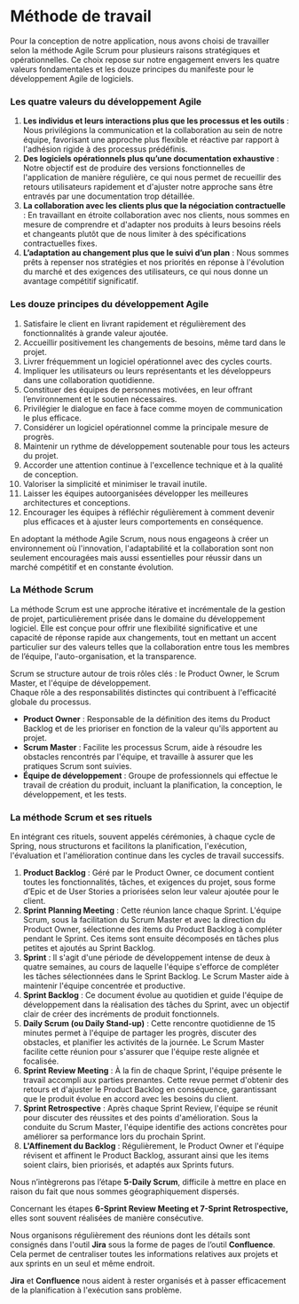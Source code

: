 # Méthode de travail

Pour la conception de notre application, nous avons choisi de travailler selon la méthode Agile Scrum pour plusieurs raisons stratégiques et opérationnelles. Ce choix repose sur notre engagement envers les quatre valeurs fondamentales et les douze principes du manifeste pour le développement Agile de logiciels.

### **Les quatre valeurs du développement Agile**

1. **Les individus et leurs interactions plus que les processus et les outils** : Nous privilégions la communication et la collaboration au sein de notre équipe, favorisant une approche plus flexible et réactive par rapport à l'adhésion rigide à des processus prédéfinis.
2. **Des logiciels opérationnels plus qu’une documentation exhaustive** : Notre objectif est de produire des versions fonctionnelles de l'application de manière régulière, ce qui nous permet de recueillir des retours utilisateurs rapidement et d'ajuster notre approche sans être entravés par une documentation trop détaillée.
3. **La collaboration avec les clients plus que la négociation contractuelle** : En travaillant en étroite collaboration avec nos clients, nous sommes en mesure de comprendre et d'adapter nos produits à leurs besoins réels et changeants plutôt que de nous limiter à des spécifications contractuelles fixes.
4. **L’adaptation au changement plus que le suivi d’un plan** : Nous sommes prêts à repenser nos stratégies et nos priorités en réponse à l'évolution du marché et des exigences des utilisateurs, ce qui nous donne un avantage compétitif significatif.

### **Les douze principes du développement Agile**

1. Satisfaire le client en livrant rapidement et régulièrement des fonctionnalités à grande valeur ajoutée.
2. Accueillir positivement les changements de besoins, même tard dans le projet.
3. Livrer fréquemment un logiciel opérationnel avec des cycles courts.
4. Impliquer les utilisateurs ou leurs représentants et les développeurs dans une collaboration quotidienne.
5. Constituer des équipes de personnes motivées, en leur offrant l’environnement et le soutien nécessaires.
6. Privilégier le dialogue en face à face comme moyen de communication le plus efficace.
7. Considérer un logiciel opérationnel comme la principale mesure de progrès.
8. Maintenir un rythme de développement soutenable pour tous les acteurs du projet.
9. Accorder une attention continue à l'excellence technique et à la qualité de conception.
10. Valoriser la simplicité et minimiser le travail inutile.
11. Laisser les équipes autoorganisées développer les meilleures architectures et conceptions.
12. Encourager les équipes à réfléchir régulièrement à comment devenir plus efficaces et à ajuster leurs comportements en conséquence.

En adoptant la méthode Agile Scrum, nous nous engageons à créer un environnement où l'innovation, l'adaptabilité et la collaboration sont non seulement encouragées mais aussi essentielles pour réussir dans un marché compétitif et en constante évolution.

### **La Méthode Scrum**

La méthode Scrum est une approche itérative et incrémentale de la gestion de projet, particulièrement prisée dans le domaine du développement logiciel. Elle est conçue pour offrir une flexibilité significative et une capacité de réponse rapide aux changements, tout en mettant un accent particulier sur des valeurs telles que la collaboration entre tous les membres de l’équipe, l'auto-organisation, et la transparence.

Scrum se structure autour de trois rôles clés : le Product Owner, le Scrum Master, et l'équipe de développement.  
Chaque rôle a des responsabilités distinctes qui contribuent à l'efficacité globale du processus.

- **Product Owner** : Responsable de la définition des items du Product Backlog et de les prioriser en fonction de la valeur qu'ils apportent au projet.
- **Scrum Master** : Facilite les processus Scrum, aide à résoudre les obstacles rencontrés par l'équipe, et travaille à assurer que les pratiques Scrum sont suivies.
- **Équipe de développement** : Groupe de professionnels qui effectue le travail de création du produit, incluant la planification, la conception, le développement, et les tests.

### **La méthode Scrum et ses rituels**

En intégrant ces rituels, souvent appelés cérémonies, à chaque cycle de Spring, nous structurons et facilitons la planification, l'exécution, l'évaluation et l'amélioration continue dans les cycles de travail successifs.

1. **Product Backlog** : Géré par le Product Owner, ce document contient toutes les fonctionnalités, tâches, et exigences du projet, sous forme d’Epic et de User Stories a priorisées selon leur valeur ajoutée pour le client.
2. **Sprint Planning Meeting** : Cette réunion lance chaque Sprint. L'équipe Scrum, sous la facilitation du Scrum Master et avec la direction du Product Owner, sélectionne des items du Product Backlog à compléter pendant le Sprint. Ces items sont ensuite décomposés en tâches plus petites et ajoutés au Sprint Backlog.
3. **Sprint** : Il s'agit d'une période de développement intense de deux à quatre semaines, au cours de laquelle l'équipe s'efforce de compléter les tâches sélectionnées dans le Sprint Backlog. Le Scrum Master aide à maintenir l'équipe concentrée et productive.
4. **Sprint Backlog** : Ce document évolue au quotidien et guide l'équipe de développement dans la réalisation des tâches du Sprint, avec un objectif clair de créer des incréments de produit fonctionnels.
5. **Daily Scrum (ou Daily Stand-up)** : Cette rencontre quotidienne de 15 minutes permet à l'équipe de partager les progrès, discuter des obstacles, et planifier les activités de la journée. Le Scrum Master facilite cette réunion pour s'assurer que l'équipe reste alignée et focalisée.
6. **Sprint Review Meeting** : À la fin de chaque Sprint, l'équipe présente le travail accompli aux parties prenantes. Cette revue permet d'obtenir des retours et d'ajuster le Product Backlog en conséquence, garantissant que le produit évolue en accord avec les besoins du client.
7. **Sprint Retrospective** : Après chaque Sprint Review, l'équipe se réunit pour discuter des réussites et des points d'amélioration. Sous la conduite du Scrum Master, l'équipe identifie des actions concrètes pour améliorer sa performance lors du prochain Sprint.
8. **L'Affinement du Backlog** : Régulièrement, le Product Owner et l'équipe révisent et affinent le Product Backlog, assurant ainsi que les items soient clairs, bien priorisés, et adaptés aux Sprints futurs.

Nous n’intègrerons pas l’étape **5-Daily Scrum**, difficile à mettre en place en raison du fait que nous sommes géographiquement dispersés.

Concernant les étapes **6-Sprint Review Meeting et 7-Sprint Retrospective,** elles sont souvent réalisées de manière consécutive.

Nous organisons régulièrement des réunions dont les détails sont consignés dans l'outil **Jira** sous la forme de pages de l’outil **Confluence**. Cela permet de centraliser toutes les informations relatives aux projets et aux sprints en un seul et même endroit.

**Jira** et **Confluence** nous aident à rester organisés et à passer efficacement de la planification à l'exécution sans problème.

